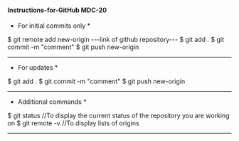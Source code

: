#### Instructions-for-GitHub MDC-20

* For initial commits only *

$ git remote add new-origin ---link of github repository---
$ git add .
$ git commit -m "comment"
$ git push new-origin 

-------------------

* For updates *

$ git add .
$ git commit -m "comment"
$ git push new-origin 

-------------------

* Additional commands *

$ git status //To display the current status of the repository you are working on
$ git remote -v //To display lists of origins

-------------------


